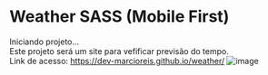 # Weather SASS (Mobile First)
Iniciando projeto...<br>
Este projeto será um site para vefificar previsão do tempo.<br>
Link de acesso: https://dev-marcioreis.github.io/weather/
![image](https://user-images.githubusercontent.com/122680054/223414291-10c447d9-cd86-4cfc-b19f-64430088aeb9.png)

